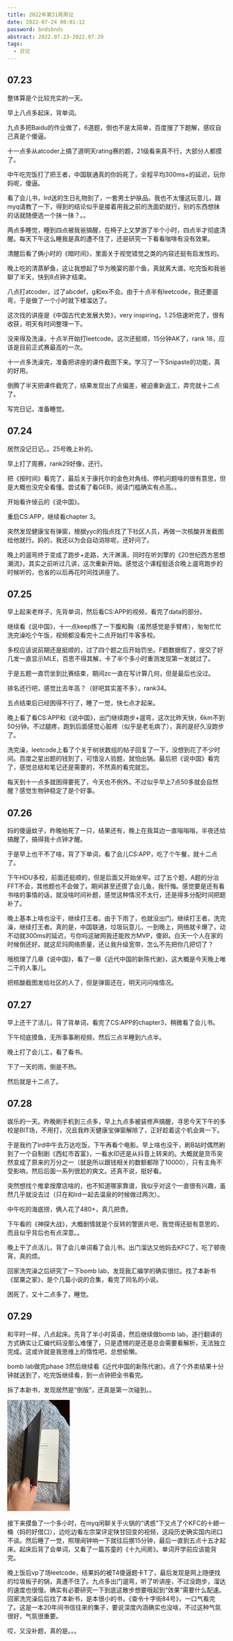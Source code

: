 ```yaml
---
title: 2022年第31周周记
date: 2022-07-24 00:01:12
password: bndsbnds
abstract: 2022.07.23-2022.07.29
tags:
  - 日记
---
```


## 07.23

整体算是个比较充实的一天。

早上八点多起床，背单词。

九点多把Baidu的作业做了，6道题，倒也不是太简单，百度搜了下题解，感叹自己真是个傻逼。

十一点多从atcoder上搞了道明天rating赛的题，21级看来真不行，大部分人都摸了。

中午吃完饭打了把王者，中国联通真的你妈死了，全程平均300ms+的延迟，玩你妈呢，傻逼。

看了会儿书，lrd送的生日礼物到了，一套男士护肤品。我也不太懂这玩意儿，跟myq请教了一下，得到的结论似乎是接着用我之前的洗面奶就行，别的东西想抹的话就随便选一个抹一抹？。。

两点多睡觉，睡到四点被我爸搞醒，在椅子上又梦游了半个小时，四点半才彻底清醒。每天下午这么睡我是真的遭不住了，还是研究一下看看咖啡有没有效果。

清醒后看了俩小时的《暗时间》，里面关于视觉错觉之类的内容还挺有启发性的。

晚上吃的清蒸鲈鱼，这让我想起了华为晚宴的那个鱼，真就离大谱。吃完饭和我爸聊了半天，快到8点钟才结束。

八点打atcoder，过了abcdef，g和ex不会。由于十点半有leetcode，我还要遛弯，于是做了一个小时就下楼溜达了。

这次找的讲座是《中国古代史发展大势》，very inspiring，1.25倍速听完了，很有收获，明天有时间整理一下。

没来得及洗澡，十点半开始打leetcode。这次还挺顺，15分钟AK了，rank 18，应该是目前正式赛最高的一次。

十一点多洗澡完，准备把讲座的课件截图下来。学习了一下Snipaste的功能，真的好用。

倒腾了半天把课件截完了，结果发现出了点偏差，被迫重新返工，弄完就十二点了。

写完日记，准备睡觉。

## 07.24

居然没记日记。。25号晚上补的。

早上打了周赛，rank29好像，还行。

把《按时间》看完了，最后关于康托尔的金色对角线、停机问题啥的很有意思，但是大概也没完全看懂。尝试看了看GEB，阅读门槛确实有点高。。

开始看许倬云的《说中国》。

重启CS:APP，继续看chapter 3。

突然发现健康宝有弹窗，根据yyc的指点找了下社区人员，再做一次核酸并发截图给他就行。妈的，我还以为会自动消除呢，还好问了。

晚上的遛弯终于变成了跑步+走路，大汗淋漓，同时在听刘擎的《20世纪西方思想潮流》，其实之前听过几讲，这次重新开始。感觉这个课程挺适合晚上遛弯跑步的时候听的，也省的以后再花时间找讲座了。

## 07.25

早上起来老样子，先背单词，然后看CS:APP的视频，看完了data的部分。

继续看《说中国》，十一点keep练了一下腹和胸（虽然感觉是手臂疼），匆匆忙忙洗完澡吃个午饭，视频都没看完十二点开始打牛客多校。

多校应该说前期还是挺顺的，过了四个题之后开始罚坐。F题数据假了，提交了好几发一直显示MLE，百思不得其解，卡了半个多小时重测发现第一发就过了。

于是五题一直罚坐到比赛结束，期间zc一直在写计算几何，但是最后也没过。

排名还行吧，感觉比去年高？（好吧其实差不多），rank34。

五点结束后已经困得不行了，睡了一觉，快七点才起来。

晚上看了看CS:APP和《说中国》，出门继续跑步+遛弯，这次比昨天快，6km不到50分钟。不过腿疼，跑到后面感觉心脏疼（似乎是老毛病了），真的是好久没跑步了。

洗完澡，leetcode上看了个关于树状数组的帖子回复了一下，没想到花了不少时间。百度之星出题的钱到了，可惜没人验题，就怕出锅。最后把《说中国》看完了，感觉总结和笔记还是需要的，不然真的看完就忘。

每天到十一点多就困得要死了，今天也不例外。不过似乎早上7点50多就会自然醒？感觉生物钟稳定了是个好事。

## 07.26

妈的傻逼蚊子，昨晚拍死了一只，结果还有，晚上在我耳边一直嗡嗡嗡，半夜还给搞醒了，搞得我十点钟才醒。

于是早上也干不了啥，背了下单词，看了会儿CS:APP，吃了个午餐，就十二点了。

下午HDU多校，前面还挺顺的，但是后面又开始坐牢。过了五个题，A题的分治FFT不会，其他题也不会做了。期间甚至还摸了会儿鱼，我忏悔。感觉要是还有看书啥的事情的话，就没啥时间补题，感觉这种情况不太行，还是得多分配时间把题补了。

晚上基本上啥也没干，继续打王者。由于下雨了，也就没出门，继续打王者。洗完澡，继续打王者。真的是，中国联通，垃圾玩意儿，一到晚上，网络就卡爆了，动不动就300ms的延迟，亏你吗这破网我还能败方MVP，傻卵。白天一个人在家的时候倒还好。就这尼玛网络质量，还让我升级宽带，怎么不先把你几把切了？

哦梳理了几章《说中国》，看了一章《近代中国的新陈代谢》，这大概是今天晚上唯二干的人事儿。

把核酸截图发给社区的人了，但是弹窗还在，明天问问啥情况。

## 07.27

早上还干了活儿，背了背单词，看完了CS:APP的chapter3，稍微看了会儿书。

下午彻底摸鱼，无所事事刷视频，然后三点半睡到六点半。

晚上打了会儿工，看了看书。

下了一天的雨，倒是不热。

然后就是十二点了。

## 07.28

娱乐的一天。昨晚刷手机到三点多，早上九点多被装修声搞醒，寻思今天下午的多校是BIT场，不用打，况且我昨天健康宝弹窗解除了，正好趁着这个机会爽一下。

于是我约了lrd中午去万达吃饭，下午再看个电影。早上啥也没干，刷B站时偶然刷到了一个自制剧《西虹市首富》，一看水印还是从抖音上转来的。大概就是货币突然变成了原来的万分之一（就是所以跟钱相关的数额都除了10000），只有主角不受影响，然后后面一系列很尬的爽文。还真不说，挺好看。

突然想找个推拿按摩店啥的，也不知道哪家靠谱，我似乎对这个一直很有兴趣，虽然几乎就没去过（只在和lrd一起去温泉的时候做过两次）。

中午吃的海底捞，俩人花了480+，真几把贵。

下午看的《神探大战》，大概剧情就是个反转的警匪片吧，我觉得还挺有意思的，而且似乎背后也有点深意。。

晚上干了点活儿，背了会儿单词看了会儿书。出门溜达又他妈去KFC了，吃了顿夜宵，真的烦。

回家洗完澡之后研究了一下bomb lab，发现我汇编学的确实很烂。找了本新书《罂粟之家》，是个几篇小说的合集，看完了同名的小说。

困死了，又十二点多了，睡觉。

## 07.29

和平时一样，八点起床。先背了半小时英语，然后继续做bomb lab，逐行翻译的方式确实让汇编代码没那么难懂了，只是遗憾的是还是总会需要看解析，无法独立完成。这或许就是我思维上的惰性吧，总想偷懒。

bomb lab做完phase 3然后继续看《近代中国的新陈代谢》。点了个外卖结果十分钟就送到了，吃完饭继续看，到一点钟把全书看完。

拆了本新书，发现居然是“倒版”，还真是第一次碰到。。

<img src="https://raw.githubusercontent.com/SkqLiiiao/image/main/202207300025506.png" alt="image-20220730002518425" style="zoom:25%;" />

接下来摸鱼了一个多小时，在myq闲聊关于火锅的“诱惑”下又点了个KFC的十翅一桶（妈的好借口），边吃边看左宗棠评定陕甘回变的视频，这段历史确实国内闭口不谈。然后睡了一觉，照理闹钟响一下就往后挪15分钟，最后一直到五点十五才起床。起床后背了会单词，又看了一篇苏童的《十九间房》。单词开学前应该能背完。

晚上饭后vp了场leetcode，结果妈的被T4傻逼题卡T了，最后发现是网上随便找的垃圾板子的锅，真遭不住了。九点多出门遛弯，听了听讲座，不过没跑步，溜达的速度也很慢。确实有必要研究一下到底这散步想要哦起到“效果”需要什么配速。回家洗完澡后后找了本新书，是本很小的书，《查令十字街84号》，一口气看完了。这是一本20年间书信往来的集子，要说深度内涵确实也没啥，不过这种气氛很好，气氛很重要。

哎，又没补题，真的是。。。
